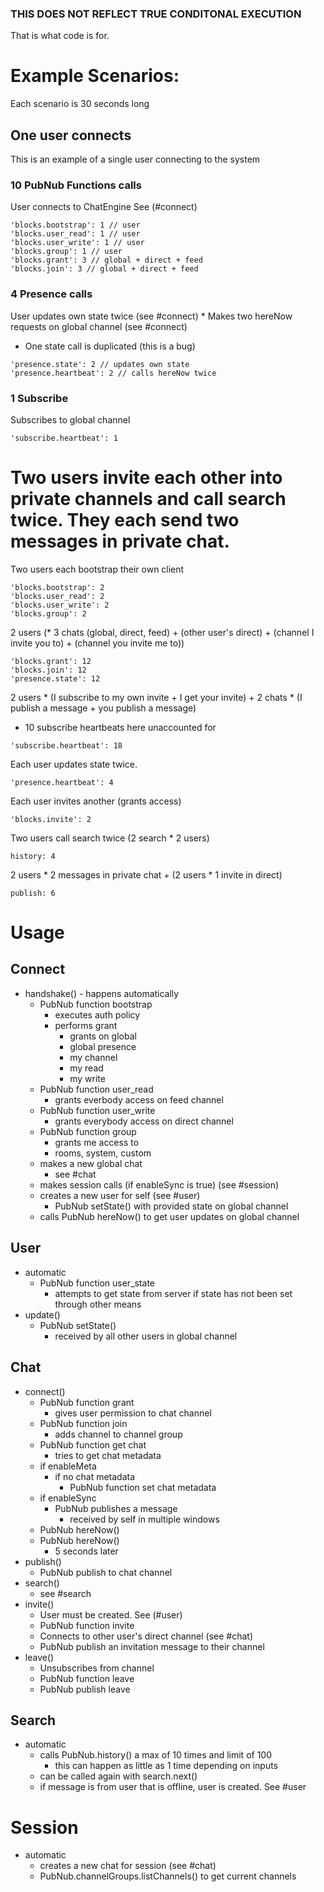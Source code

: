 ### THIS DOES NOT REFLECT TRUE CONDITONAL EXECUTION

That is what code is for.

# Example Scenarios:

Each scenario is 30 seconds long

## One user connects

This is an example of a single user connecting to the system

### 10 PubNub Functions calls

User connects to ChatEngine See (#connect)

```
'blocks.bootstrap': 1 // user
'blocks.user_read': 1 // user
'blocks.user_write': 1 // user
'blocks.group': 1 // user
'blocks.grant': 3 // global + direct + feed
'blocks.join': 3 // global + direct + feed
```

### 4 Presence calls

User updates own state twice (see #connect) *
Makes two hereNow requests on global channel (see #connect)

* One state call is duplicated (this is a bug)

```
'presence.state': 2 // updates own state
'presence.heartbeat': 2 // calls hereNow twice
```

### 1 Subscribe

Subscribes to global channel

```
'subscribe.heartbeat': 1
```

# Two users invite each other into private channels and call search twice. They each send two messages in private chat.

Two users each bootstrap their own client

```
'blocks.bootstrap': 2
'blocks.user_read': 2
'blocks.user_write': 2
'blocks.group': 2
```

2 users (* 3 chats (global, direct, feed) + (other user's direct) + (channel I invite you to) + (channel you invite me to))

```
'blocks.grant': 12
'blocks.join': 12
'presence.state': 12
```

2 users * (I subscribe to my own invite + I get your invite) + 2 chats * (I publish a message + you publish a message)

* 10 subscribe heartbeats here unaccounted for

```
'subscribe.heartbeat': 18
```

Each user updates state twice.

```
'presence.heartbeat': 4
```

Each user invites another (grants access)

```
'blocks.invite': 2
```

Two users call search twice
(2 search * 2  users)

```
history: 4
```

2 users * 2 messages in private chat + (2 users * 1 invite in direct)

```
publish: 6
```

# Usage

## Connect

- handshake() - happens automatically
    - PubNub function bootstrap
        - executes auth policy
        - performs grant
            - grants on global
            - global presence
            - my channel
            - my read
            - my write
    - PubNub function user_read
        - grants everbody access on feed channel
    - PubNub function user_write
        - grants everybody access on direct channel
    - PubNub function group
        - grants me access to
        - rooms, system, custom
    - makes a new global chat
        - see #chat
    - makes session calls (if enableSync is true) (see #session)
    - creates a new user for self (see #user)
        - PubNub setState() with provided state on global channel
    - calls PubNub hereNow() to get user updates on global channel

## User

- automatic
    - PubNub function user_state
        - attempts to get state from server if state has not been set through other means
- update()
    - PubNub setState()
        - received by all other users in global channel

## Chat

- connect()
    - PubNub function grant
        - gives user permission to chat channel
    - PubNub function join
        - adds channel to channel group
    - PubNub function get chat
        - tries to get chat metadata
    - if enableMeta
        - if no chat metadata
            - PubNub function set chat metadata
    - if enableSync
        - PubNub publishes a message
            - received by self in multiple windows
    - PubNub hereNow()
    - PubNub hereNow()
        - 5 seconds later
- publish()
    - PubNub publish to chat channel
- search()
    - see #search
- invite()
    - User must be created. See (#user)
    - PubNub function invite
    - Connects to other user's direct channel (see #chat)
    - PubNub publish an invitation message to their channel
- leave()
    - Unsubscribes from channel
    - PubNub function leave
    - PubNub publish leave

## Search
- automatic
    - calls PubNub.history() a max of 10 times and limit of 100
        - this can happen as little as 1 time depending on inputs
    - can be called again with search.next()
    - if message is from user that is offline, user is created. See #user

# Session

- automatic
    - creates a new chat for session (see #chat)
    - PubNub.channelGroups.listChannels() to get current channels
